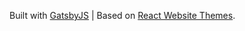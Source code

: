 Built with [GatsbyJS](https://www.gatsbyjs.com/) | Based on [React Website Themes](https://github.com/greglobinski/react-website-themes).